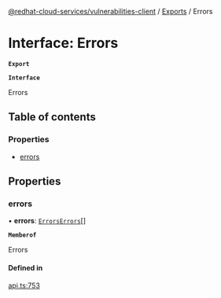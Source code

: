 [@redhat-cloud-services/vulnerabilities-client](../README.md) / [Exports](../modules.md) / Errors

# Interface: Errors

**`Export`**

**`Interface`**

Errors

## Table of contents

### Properties

- [errors](Errors.md#errors)

## Properties

### errors

• **errors**: [`ErrorsErrors`](ErrorsErrors.md)[]

**`Memberof`**

Errors

#### Defined in

[api.ts:753](https://github.com/RedHatInsights/javascript-clients/blob/master/packages/vulnerabilities/api.ts#L753)
